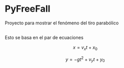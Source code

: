 # PyFreeFall

Proyecto para mostrar el fenómeno del tiro parabólico

##

Esto se basa en el par de ecuaciones

$$ x = v_xt + x_0 $$

$$y = -gt^2 + v_yt + y_0 $$
